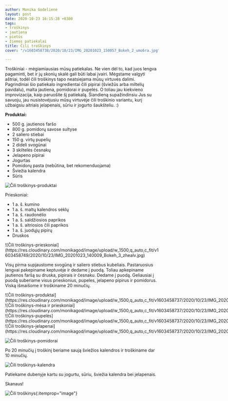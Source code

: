 ```yaml
---
author: Monika Godelienė
layout: post
date: 2020-10-23 16:15:28 +0300
tags:
- troškinys
- jautiena
- pietūs
- žiemos patiekalai
title: Čili troškinys
cover: "/v1603458738/2020/10/23/IMG_20201023_150057_Bokeh_2_umo6ra.jpg"

---
```

Troškiniai - mėgiamiausias mūsų patiekalas. Ne vien dėl to, kad juos lengva pagaminti, bet ir jų skonių skalė gali būti labai įvairi. Mėgstame valgyti aštriai, todėl čili troškinys tapo neatsiejama mūsų virtuvės dalimi. Pagrindiniai šio patiekalo ingredientai čili pipirai (šviežūs arba miltelių pavidalu), malta jautiena, pomidorai ir pupelės. O toliau jau kiekvieno improvizacija, kaip paruošite šį patiekalą. Šiandieną supažindinsiu Jus su savuoju, jau nusistovėjusiu mūsų virtuvėje čili troškinio variantu, kurį užbaigsiu aitriais jelapenais, sūriu ir jogurto šaukšteliu. :)

**Produktai:**

* <span itemprop="recipeIngredient">500 g. jautienos faršo</span>
* <span itemprop="recipeIngredient">800 g. pomidorų savose sultyse</span>
* <span itemprop="recipeIngredient">2 saliero stiebai</span>
* <span itemprop="recipeIngredient">150 g. virtų pupelių</span>
* <span itemprop="recipeIngredient">2 dideli svogūnai</span>
* <span itemprop="recipeIngredient">3 skiltelės česnakų</span>
* <span itemprop="recipeIngredient">Jelapeno pipirai</span>
* <span itemprop="recipeIngredient">Jogurtas</span>
* <span itemprop="recipeIngredient">Pomidorų pasta (nebūtina, bet rekomenduojama)</span>
* <span itemprop="recipeIngredient">Šviežia kalendra</span>
* <span itemprop="recipeIngredient">Sūris</span>

![Čili troškinys-produktai](https://res.cloudinary.com/monikagod/image/upload/w_1500,q_auto,c_fit/v1603458749/2020/10/23/IMG_20201023_135640_Bokeh_2_bvxtev.jpg)

Prieskoniai:

* <span itemprop="recipeIngredient">1 a. š. kumino</span>
* <span itemprop="recipeIngredient">1 a. š. maltų kalendros sėklų</span>
* <span itemprop="recipeIngredient">1 a. š. raudonėlio</span>
* <span itemprop="recipeIngredient">1 a. š. saldžiosios paprikos</span>
* <span itemprop="recipeIngredient">1 a. š. aitriosios čili paprikos</span>
* <span itemprop="recipeIngredient">1 a. š. juodųjų pipirų</span>
* <span itemprop="recipeIngredient">Druskos</span>

<div itemprop="recipeInstructions" markdown="1">
![Čili troškinys-prieskoniai](https://res.cloudinary.com/monikagod/image/upload/w_1500,q_auto,c_fit/v1603458749/2020/10/23/IMG_20201023_140009_Bokeh_3_zhealv.jpg)

Visų pirma supjaustome svogūną ir saliero stiebus kubeliais. Pastaruosius lengvai pakepiname keptuvėje ir dedame į puodą. Toliau apkepiname jautienos faršą su druska, pipirais ir česnaku. Dedame į puodą. Geliausiai į puodą suberiame visus prieskonius, pupeles, jelapeno pipirus ir pomidorus. Viską išmaišome ir troškiname 20 minučių.

<div class="row">
<div class="six columns" markdown="1">
![Čili troškinys-produktai](https://res.cloudinary.com/monikagod/image/upload/w_1500,q_auto,c_fit/v1603458737/2020/10/23/IMG_20201023_141512_Bokeh_2_pino9d.jpg)
</div>
<div class="six columns" markdown="1">
![Čili troškinys-mėsa ir prieskoniai](https://res.cloudinary.com/monikagod/image/upload/w_1500,q_auto,c_fit/v1603458737/2020/10/23/IMG_20201023_141641_Bokeh_2_cgsxdq.jpg)
</div>
</div>

<div class="row">
<div class="six columns" markdown="1">
![Čili troškinys-pupelės](https://res.cloudinary.com/monikagod/image/upload/w_1500,q_auto,c_fit/v1603458737/2020/10/23/IMG_20201023_141710_Bokeh_2_yxfxyd.jpg)
</div>
<div class="six columns" markdown="1">
![Čili troškinys-jelapenai](https://res.cloudinary.com/monikagod/image/upload/w_1500,q_auto,c_fit/v1603458737/2020/10/23/IMG_20201023_141722_Bokeh_2_kh3rmt.jpg)  
</div>
</div>

![Čili troškinys-pomidorai](https://res.cloudinary.com/monikagod/image/upload/w_1500,q_auto,c_fit/v1603458737/2020/10/23/IMG_20201023_141738_Bokeh_2_r7zxin.jpg)

Po 20 minučių į troškinį beriame saują šviežios kalendros ir troškiname dar 10 minučių.

![Čili troškinys-kalendra](https://res.cloudinary.com/monikagod/image/upload/w_1500,q_auto,c_fit/v1603458737/2020/10/23/IMG_20201023_144358_Bokeh_2_yftjoz.jpg)

Patiekame dubenyje kartu su jogurtu, sūriu, šviežia kalendra bei jelapenais.  
</div>

Skanaus!

![Čili troškinys](https://res.cloudinary.com/monikagod/image/upload/w_1500,q_auto,c_fit/v1603458738/2020/10/23/IMG_20201023_150057_Bokeh_2_umo6ra.jpg){:itemprop="image"}